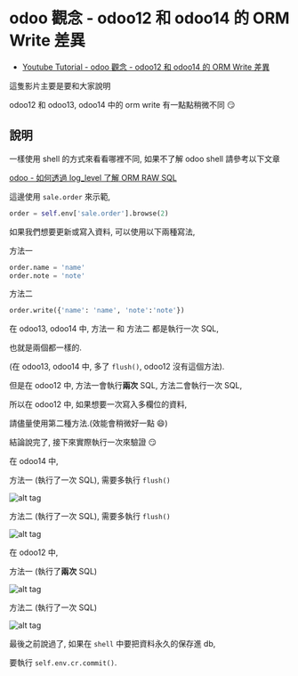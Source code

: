 # odoo 觀念 - odoo12 和 odoo14 的 ORM Write 差異

* [Youtube Tutorial - odoo 觀念 - odoo12 和 odoo14 的 ORM Write 差異](https://youtu.be/DtHOq9UWe0w)

這隻影片主要是要和大家說明

odoo12 和 odoo13, odoo14 中的 orm write 有一點點稍微不同 :smirk:

## 說明

一樣使用 shell 的方式來看看哪裡不同, 如果不了解 odoo shell 請參考以下文章

[odoo - 如何透過 log_level 了解 ORM RAW SQL](https://github.com/twtrubiks/odoo-docker-tutorial#odoo---%E5%A6%82%E4%BD%95%E9%80%8F%E9%81%8E-log_level-%E4%BA%86%E8%A7%A3-orm-raw-sql)

這邊使用 `sale.order` 來示範,

```python
order = self.env['sale.order'].browse(2)
```

如果我們想要更新或寫入資料, 可以使用以下兩種寫法,

方法一

```python
order.name = 'name'
order.note = 'note'
```

方法二

```python
order.write({'name': 'name', 'note':'note'})
```

在 odoo13, odoo14 中, 方法一 和 方法二 都是執行一次 SQL,

也就是兩個都一樣的.

(在 odoo13, odoo14 中, 多了 `flush()`, odoo12 沒有這個方法).

但是在 odoo12 中, 方法一會執行**兩次** SQL, 方法二會執行一次 SQL,

所以在 odoo12 中, 如果想要一次寫入多欄位的資料,

請儘量使用第二種方法.(效能會稍微好一點 :smile:)

結論說完了, 接下來實際執行一次來驗證 :smirk:

在 odoo14 中,

方法一 (執行了一次 SQL), 需要多執行 `flush()`

![alt tag](https://i.imgur.com/XYTMht9.png)

方法二 (執行了一次 SQL), 需要多執行 `flush()`

![alt tag](https://i.imgur.com/fVlVvYY.png)

在 odoo12 中,

方法一 (執行了**兩次** SQL)

![alt tag](https://i.imgur.com/Kjob5FY.png)

方法二 (執行了一次 SQL)

![alt tag](https://i.imgur.com/ZdPXQzX.png)

最後之前說過了, 如果在 `shell` 中要把資料永久的保存進 db,

要執行 `self.env.cr.commit()`.
